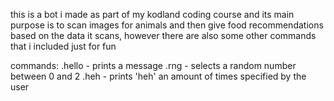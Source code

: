 this is a bot i made as part of my kodland coding course and its main purpose is to scan images for animals and then give food recommendations based on the data it scans, however there are also some other 
commands that i included just for fun

commands:
.hello - prints a message
.rng - selects a random number between 0 and 2
.heh - prints 'heh' an amount of times specified by the user

